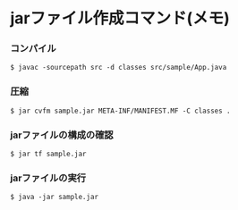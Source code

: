 ﻿# jarファイル作成コマンド(メモ)

### コンパイル

```
$ javac -sourcepath src -d classes src/sample/App.java
```

### 圧縮

```
$ jar cvfm sample.jar META-INF/MANIFEST.MF -C classes .
```

### jarファイルの構成の確認

```
$ jar tf sample.jar
```

### jarファイルの実行

```
$ java -jar sample.jar
```
